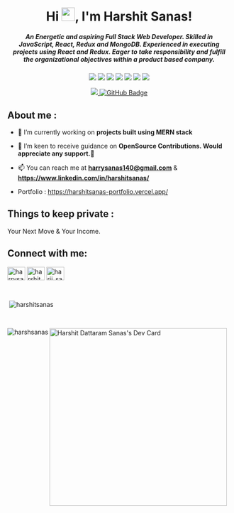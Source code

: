 <h1 align="center">Hi  <img src="https://camo.githubusercontent.com/e8e7b06ecf583bc040eb60e44eb5b8e0ecc5421320a92929ce21522dbc34c891/68747470733a2f2f6d656469612e67697068792e636f6d2f6d656469612f6876524a434c467a6361737252346961377a2f67697068792e676966" width="30px">, I'm Harshit Sanas!</h1>
<h5 align="center">An Energetic and aspiring Full Stack Web Developer. Skilled in JavaScript, React, Redux and MongoDB. Experienced in executing projects using React and Redux. Eager to take responsibility and fulfill the organizational objectives within a product based company.</h5>


<p align= "center">

<img src="https://img.shields.io/badge/JS-Javascript-red"/>
<img src="https://img.shields.io/badge/React-React-blue"/>
<img src="https://img.shields.io/badge/Node-node-green"/>
<img src="https://img.shields.io/badge/express-Express-blueviolet"/>
<img src="https://img.shields.io/badge/Mongodb-mongodb-brightgreen"/>
<img src="https://img.shields.io/badge/React Native-React Native-lightgrey"/>
<img src="https://img.shields.io/badge/Documentum D2-Documentum D2-yellowgreen"/>
</p>


<p align= "center">

<a href="https://github.com/Harshsanas/github-profile-views-counter">
    <img src="https://komarev.com/ghpvc/?username=Harshsanas">
</a>
<a href="https://github.com/Harshsanas?tab=followers"><img src="https://img.shields.io/github/followers/Harshsanas?label=Followers&style=social" alt="GitHub Badge"></a>
</p>

<h2>About me : </h2>
    
- 🔭 I’m currently working on **projects built using MERN stack**

- 🤝 I’m keen to receive guidance on **OpenSource Contributions. Would appreciate any support.🌻**

- 📫 You can reach me at **harrysanas140@gmail.com** & **https://www.linkedin.com/in/harshitsanas/**

- Portfolio : <a href="https://harshitsanas-portfolio.vercel.app/" target="_blank">https://harshitsanas-portfolio.vercel.app/</a>

<h2>Things to keep private :</h2>
Your Next Move & Your Income.

<h2 align="left">Connect with me:</h2>
<p align="left">
<a href="https://twitter.com/harrysanas140" target="blank"><img align="center" src="https://raw.githubusercontent.com/rahuldkjain/github-profile-readme-generator/master/src/images/icons/Social/twitter.svg" alt="harrysanas140" height="30" width="40" /></a>
<a href="https://www.linkedin.com/in/harshitsanas/" target="blank"><img align="center" src="https://raw.githubusercontent.com/rahuldkjain/github-profile-readme-generator/master/src/images/icons/Social/linked-in-alt.svg" alt="harshitsanas" height="30" width="40" /></a>
<a href="https://www.instagram.com/harii_sanas/" target="blank"><img align="center" src="https://raw.githubusercontent.com/rahuldkjain/github-profile-readme-generator/master/src/images/icons/Social/instagram.svg" alt="harii_sanas" height="30" width="40" /></a>
</p>

<br/>
<p >&nbsp;<img align="center" src="https://github-readme-stats.vercel.app/api?username=Harshsanas&show_icons=true&locale=en" alt="harshitsanas" /></p>
<br/>
<p ><img align="left" src="https://github-readme-stats.vercel.app/api/top-langs?username=Harshsanas&show_icons=true&locale=en&layout=compact" alt="harshsanas" /></
<br/>   
<a href="https://app.daily.dev/Harshit__Sanas"><img src="https://api.daily.dev/devcards/44a182716f8e4d828795be5a8001e47c.png?r=na5" width="400" alt="Harshit Dattaram Sanas's Dev Card"/></a>

